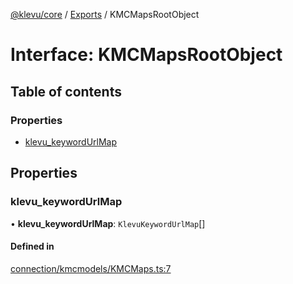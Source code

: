 [@klevu/core]() / [Exports](../modules.md) / KMCMapsRootObject

# Interface: KMCMapsRootObject

## Table of contents

### Properties

- [klevu\_keywordUrlMap](KMCMapsRootObject.md#klevu_keywordurlmap)

## Properties

### klevu\_keywordUrlMap

• **klevu\_keywordUrlMap**: `KlevuKeywordUrlMap`[]

#### Defined in

[connection/kmcmodels/KMCMaps.ts:7](https://github.com/klevultd/frontend-sdk/blob/f1babb6/packages/klevu-core/src/connection/kmcmodels/KMCMaps.ts#L7)
